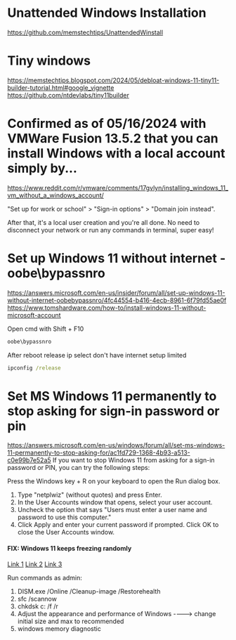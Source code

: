 # Unattended Windows Installation
https://github.com/memstechtips/UnattendedWinstall

# Tiny windows
https://memstechtips.blogspot.com/2024/05/debloat-windows-11-tiny11-builder-tutorial.html#google_vignette
https://github.com/ntdevlabs/tiny11builder

# Confirmed as of 05/16/2024 with VMWare Fusion 13.5.2 that you can install Windows with a local account simply by...
https://www.reddit.com/r/vmware/comments/17gvlyn/installing_windows_11_vm_without_a_windows_account/

"Set up for work or school" > "Sign-in options" > "Domain join instead".

After that, it's a local user creation and you're all done. No need to disconnect your network or run any commands in terminal, super easy!

# Set up Windows 11 without internet - oobe\bypassnro
https://answers.microsoft.com/en-us/insider/forum/all/set-up-windows-11-without-internet-oobebypassnro/4fc44554-b416-4ecb-8961-6f79fd55ae0f
https://www.tomshardware.com/how-to/install-windows-11-without-microsoft-account

Open cmd with Shift + F10 

```cmd
oobe\bypassnro
```

After reboot release ip select don't have internet setup limited

```cmd
ipconfig /release
```

# Set MS Windows 11 permanently to stop asking for sign-in password or pin
https://answers.microsoft.com/en-us/windows/forum/all/set-ms-windows-11-permanently-to-stop-asking-for/ac1fd729-1368-4b93-a513-c0e99b7e52a5
If you want to stop Windows 11 from asking for a sign-in password or PIN, you can try the following steps:

Press the Windows key + R on your keyboard to open the Run dialog box.
1. Type "netplwiz" (without quotes) and press Enter.
2. In the User Accounts window that opens, select your user account.
3. Uncheck the option that says "Users must enter a user name and password to use this computer."
4. Click Apply and enter your current password if prompted.
Click OK to close the User Accounts window.

#### FIX: Windows 11 keeps freezing randomly
[Link 1](https://learn.microsoft.com/en-us/windows-hardware/manufacture/desktop/repair-a-windows-image?view=windows-11)
[Link 2](https://www.youtube.com/watch?v=y4ULI57jjLI)
[Link 3](https://www.sweetwater.com/sweetcare/articles/how-to-use-dism-to-repair-windows-image/)

Run commands as admin:
1. DISM.exe /Online /Cleanup-image /Restorehealth
2. sfc /scannow
3. chkdsk c: /f /r
4. Adjust the appearance and performance of Windows
   ----> change initial size and max to recommended
4. windows memory diagnostic
